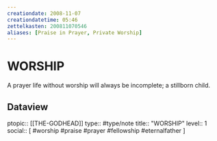 ```yaml
---
creationdate: 2008-11-07
creationdatetime: 05:46
zettelkasten: 200811070546
aliases: [Praise in Prayer, Private Worship]
---
```

# WORSHIP
A prayer life without worship will always be incomplete; a stillborn child.

## Dataview
ptopic:: [[THE-GODHEAD]]
type:: #type/note
title:: "WORSHIP"
level:: 1
social:: [ #worship #praise #prayer #fellowship #eternalfather ]